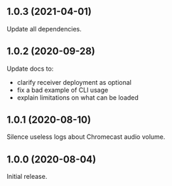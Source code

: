 ## 1.0.3 (2021-04-01)

Update all dependencies.

## 1.0.2 (2020-09-28)

Update docs to:
 - clarify receiver deployment as optional
 - fix a bad example of CLI usage
 - explain limitations on what can be loaded

## 1.0.1 (2020-08-10)

Silence useless logs about Chromecast audio volume.

## 1.0.0 (2020-08-04)

Initial release.
